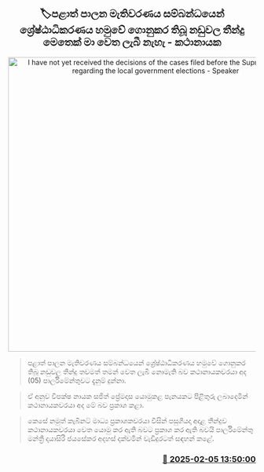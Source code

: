 <p align='center'><b><h2 align='center' title='I have not yet received the decisions of the cases filed before the Supreme Court regarding the local government elections - Speaker'>🏷පළාත් පාලන මැතිවරණය සම්බන්ධයෙන් ශ්‍රේෂ්ඨාධිකරණය හමුවේ ගොනුකර තිබූ නඩුවල තීන්දු මෙතෙක් මා වෙත ලැබී නැහැ - කථානායක</h2></b></p>
<p align='center'><img src='https://helakuru.sgp1.cdn.digitaloceanspaces.com/esana/images/lib/jagath-wickramarathne-ye.jpg' width='600' alt='I have not yet received the decisions of the cases filed before the Supreme Court regarding the local government elections - Speaker'></p>

> පළාත් පාලන මැතිවරණය සම්බන්ධයෙන් ශ්‍රේෂ්ඨාධිකරණය හමුවේ ගොනුකර තිබූ නඩුවල තීන්දු තවමත් තමන් වෙත ලැබී නොමැති බව කථානායකවරයා අද (05) පාර්ලිමේන්තුවට දැනුම් දුන්නා.

> ඒ අනුව විපක්ෂ නායක සජිත් ප්‍රේමදාස යොමුකළ පැනයකට පිළිතුරු ලබාදෙමින් කථානායකවරයා අද මේ බව ප්‍රකාශ කළා.

> කෙසේ නමුත් කැබිනට් මාධ්‍ය ප්‍රකාශකවරයා විසින් පසුගියදා අදාළ තීන්දුව කථානායකවරයා වෙත යොමු කර ඇති බවට ප්‍රකාශ කර ඇති බවයි පාර්ලිමේන්තු මන්ත්‍රී දයාසිරි ජයසේකර අදහස් දක්වමින් වැඩිදුරටත් සඳහන් කළේ.



<h3 align='right'><a href='https://www.helakuru.lk/esana/p/107174/'>📅 2025-02-05 13:50:00</a></h3>
